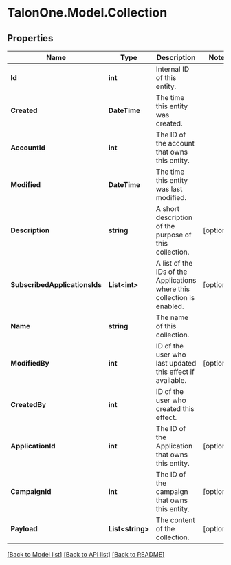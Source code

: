 # TalonOne.Model.Collection
## Properties

Name | Type | Description | Notes
------------ | ------------- | ------------- | -------------
**Id** | **int** | Internal ID of this entity. | 
**Created** | **DateTime** | The time this entity was created. | 
**AccountId** | **int** | The ID of the account that owns this entity. | 
**Modified** | **DateTime** | The time this entity was last modified. | 
**Description** | **string** | A short description of the purpose of this collection. | [optional] 
**SubscribedApplicationsIds** | **List&lt;int&gt;** | A list of the IDs of the Applications where this collection is enabled. | [optional] 
**Name** | **string** | The name of this collection. | 
**ModifiedBy** | **int** | ID of the user who last updated this effect if available. | [optional] 
**CreatedBy** | **int** | ID of the user who created this effect. | 
**ApplicationId** | **int** | The ID of the Application that owns this entity. | [optional] 
**CampaignId** | **int** | The ID of the campaign that owns this entity. | [optional] 
**Payload** | **List&lt;string&gt;** | The content of the collection. | [optional] 

[[Back to Model list]](../README.md#documentation-for-models) [[Back to API list]](../README.md#documentation-for-api-endpoints) [[Back to README]](../README.md)

